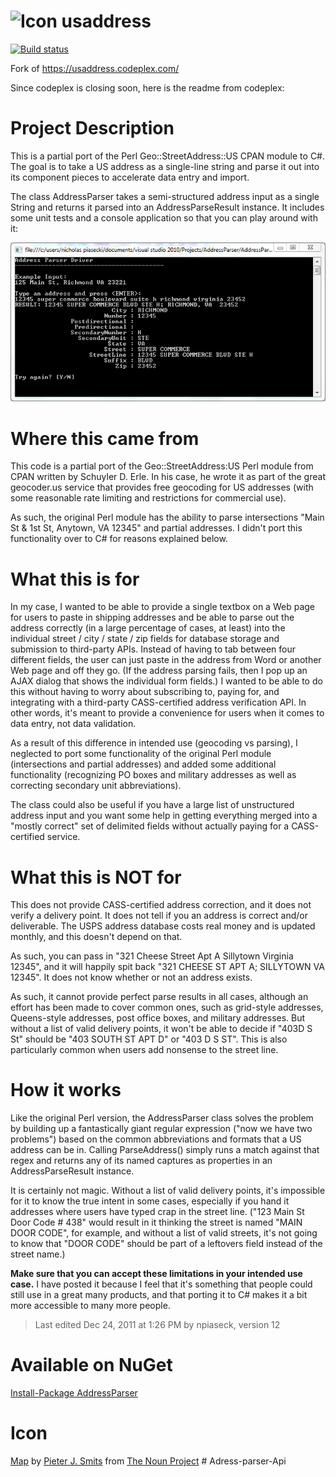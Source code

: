 ﻿![Icon](https://raw.github.com/jamesrcounts/usaddress/master/Icons/icon_36386.png)
usaddress
=========

[![Build status](https://ci.appveyor.com/api/projects/status/5hi0vamr3wek2iyv?svg=true)](https://ci.appveyor.com/project/jamesrcounts/usaddress)

Fork of https://usaddress.codeplex.com/

Since codeplex is closing soon, here is the readme from codeplex:

# Project Description
This is a partial port of the Perl Geo::StreetAddress::US CPAN module to C#. The goal is to take a US address as a single-line string and parse it out into its component pieces to accelerate data entry and import.

The class AddressParser takes a semi-structured address input as a single String and returns it parsed into an AddressParseResult instance. It includes some unit tests and a console application so that you can play around with it:

![Screenshot](./Icons/Capture.PNG)

# Where this came from

This code is a partial port of the Geo::StreetAddress:US Perl module from CPAN written by Schuyler D. Erle. In his case, he wrote it as part of the great geocoder.us service that provides free geocoding for US addresses (with some reasonable rate limiting and restrictions for commercial use).

As such, the original Perl module has the ability to parse intersections "Main St & 1st St, Anytown, VA 12345" and partial addresses. I didn't port this functionality over to C# for reasons explained below.

# What this is for

In my case, I wanted to be able to provide a single textbox on a Web page for users to paste in shipping addresses and be able to parse out the address correctly (in a large percentage of cases, at least) into the individual street / city / state / zip fields for database storage and submission to third-party APIs. Instead of having to tab between four different fields, the user can just paste in the address from Word or another Web page and off they go. (If the address parsing fails, then I pop up an AJAX dialog that shows the individual form fields.) I wanted to be able to do this without having to worry about subscribing to, paying for, and integrating with a third-party CASS-certified address verification API. In other words, it's meant to provide a convenience for users when it comes to data entry, not data validation.

As a result of this difference in intended use (geocoding vs parsing), I neglected to port some functionality of the original Perl module (intersections and partial addresses) and added some additional functionality (recognizing PO boxes and military addresses as well as correcting secondary unit abbreviations).

The class could also be useful if you have a large list of unstructured address input and you want some help in getting everything merged into a "mostly correct" set of delimited fields without actually paying for a CASS-certified service.

# What this is NOT for

This does not provide CASS-certified address correction, and it does not verify a delivery point. It does not tell if you an address is correct and/or deliverable. The USPS address database costs real money and is updated monthly, and this doesn't depend on that. 

As such, you can pass in "321 Cheese Street Apt A Sillytown Virginia 12345", and it will happily spit back "321 CHEESE ST APT A; SILLYTOWN VA 12345". It does not know whether or not an address exists.

As such, it cannot provide perfect parse results in all cases, although an effort has been made to cover common ones, such as grid-style addresses, Queens-style addresses, post office boxes, and military addresses. But without a list of valid delivery points, it won't be able to decide if "403D S St" should be "403 SOUTH ST APT D" or "403 D S ST". This is also particularly common when users add nonsense to the street line.

# How it works

Like the original Perl version, the AddressParser class solves the problem by building up a fantastically giant regular expression ("now we have two problems") based on the common abbreviations and formats that a US address can be in. Calling ParseAddress() simply runs a match against that regex and returns any of its named captures as properties in an AddressParseResult instance.

It is certainly not magic. Without a list of valid delivery points, it's impossible for it to know the true intent in some cases, especially if you hand it addresses where users have typed crap in the street line. ("123 Main St Door Code # 438" would result in it thinking the street is named "MAIN DOOR CODE", for example, and without a list of valid streets, it's not going to know that "DOOR CODE" should be part of a leftovers field instead of the street name.)

**Make sure that you can accept these limitations in your intended use case.** I have posted it because I feel that it's something that people could still use in a great many products, and that porting it to C# makes it a bit more accessible to many more people.

> Last edited Dec 24, 2011 at 1:26 PM by npiaseck, version 12

Available on NuGet
==================

[Install-Package AddressParser](http://www.nuget.org/packages/AddressParser/)

Icon
====

[Map](http://thenounproject.com/term/map-marker/30544/) by [Pieter J. Smits](http://thenounproject.com/pjsmits/) from [The Noun Project](http://thenounproject.com/)
#   A d r e s s - p a r s e r - A p i 
 
 